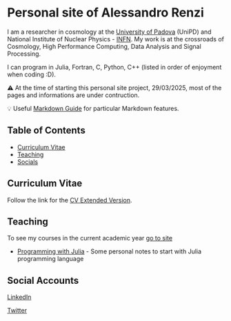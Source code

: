 # Personal site of Alessandro Renzi

I am a researcher in cosmology at the [University of Padova](https://www.unipd.it/en/contatti/rubrica?detail=Y&ruolo=1&checkout=cerca&persona=renzi&key=5F749F2E49E4888AE8B2F471823535B3) (UniPD) and National Institute of Nuclear Physics - [INFN](https://baltig.infn.it/alexnino/alessandro.renzi). My work is at the crossroads of Cosmology, High Performance Computing, Data Analysis and Signal Processing.

I can program in Julia, Fortran, C, Python, C++ (listed in order of enjoyment when coding :D).

:warning: At the time of starting this personal site project, 29/03/2025, most of the pages and informations are under contruction.

:bulb: Useful [Markdown Guide](https://www.markdownguide.org/hacks/) for particular Markdown features.

## Table of Contents

- [Curriculum Vitae](#curriculum-vitae)
- [Teaching](#teaching)
- [Socials](#social-accounts)

## Curriculum Vitae

Follow the link for the [CV Extended Version](./cv/extended_cv.md).

## Teaching

To see my courses in the current academic year [go to site](https://en.didattica.unipd.it/off/docente/5F749F2E49E4888AE8B2F471823535B3)

<!-- - [Modern Computing for Physics](https://baltig.infn.it/alexnino/modern-computing-for-physics-pod-y2425) - Physics of Data MSc

- [Scientific Computing for Physics Students](https://baltig.infn.it/alexnino/scientific-computing-for-physics-students-phd-y2425) - Physics PhD -->

- [Programming with Julia](./teaching/Julia/julia-index.md) - Some personal notes to start with Julia programming language

## Social Accounts

[LinkedIn](https://www.linkedin.com/in/alessandro-renzi/)

[Twitter](https://twitter.com/alexnino82)
